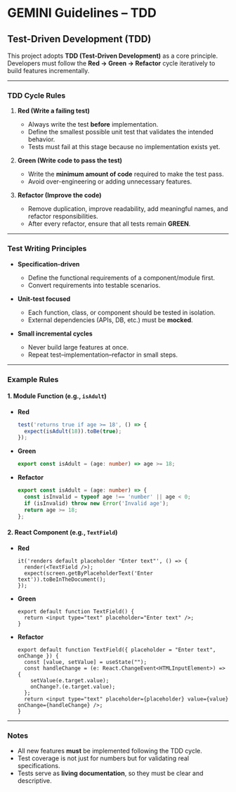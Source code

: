# GEMINI Guidelines – TDD

## Test-Driven Development (TDD)

This project adopts **TDD (Test-Driven Development)** as a core principle.
Developers must follow the **Red → Green → Refactor** cycle iteratively to build features incrementally.

---

### TDD Cycle Rules

1. **Red (Write a failing test)**

   * Always write the test **before** implementation.
   * Define the smallest possible unit test that validates the intended behavior.
   * Tests must fail at this stage because no implementation exists yet.

2. **Green (Write code to pass the test)**

   * Write the **minimum amount of code** required to make the test pass.
   * Avoid over-engineering or adding unnecessary features.

3. **Refactor (Improve the code)**

   * Remove duplication, improve readability, add meaningful names, and refactor responsibilities.
   * After every refactor, ensure that all tests remain **GREEN**.

---

### Test Writing Principles

* **Specification-driven**

  * Define the functional requirements of a component/module first.
  * Convert requirements into testable scenarios.

* **Unit-test focused**

  * Each function, class, or component should be tested in isolation.
  * External dependencies (APIs, DB, etc.) must be **mocked**.

* **Small incremental cycles**

  * Never build large features at once.
  * Repeat test–implementation–refactor in small steps.

---

### Example Rules

#### 1. Module Function (e.g., `isAdult`)

* **Red**

  ```ts
  test('returns true if age >= 18', () => {
    expect(isAdult(18)).toBe(true);
  });
  ```

* **Green**

  ```ts
  export const isAdult = (age: number) => age >= 18;
  ```

* **Refactor**

  ```ts
  export const isAdult = (age: number) => {
    const isInvalid = typeof age !== 'number' || age < 0;
    if (isInvalid) throw new Error('Invalid age');
    return age >= 18;
  };
  ```

#### 2. React Component (e.g., `TextField`)

* **Red**

  ```tsx
  it('renders default placeholder "Enter text"', () => {
    render(<TextField />);
    expect(screen.getByPlaceholderText('Enter text')).toBeInTheDocument();
  });
  ```

* **Green**

  ```tsx
  export default function TextField() {
    return <input type="text" placeholder="Enter text" />;
  }
  ```

* **Refactor**

  ```tsx
  export default function TextField({ placeholder = "Enter text", onChange }) {
    const [value, setValue] = useState("");
    const handleChange = (e: React.ChangeEvent<HTMLInputElement>) => {
      setValue(e.target.value);
      onChange?.(e.target.value);
    };
    return <input type="text" placeholder={placeholder} value={value} onChange={handleChange} />;
  }
  ```

---

### Notes

* All new features **must** be implemented following the TDD cycle.
* Test coverage is not just for numbers but for validating real specifications.
* Tests serve as **living documentation**, so they must be clear and descriptive.
